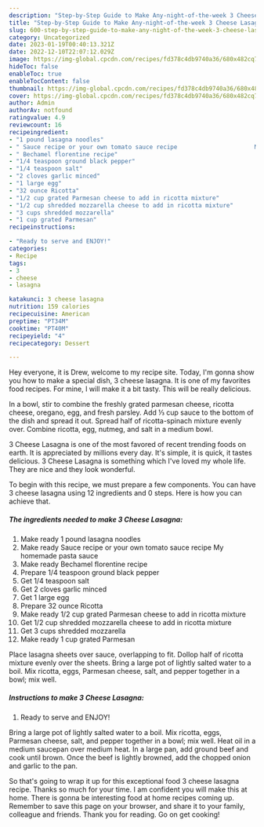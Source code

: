 ```yaml
---
description: "Step-by-Step Guide to Make Any-night-of-the-week 3 Cheese Lasagna"
title: "Step-by-Step Guide to Make Any-night-of-the-week 3 Cheese Lasagna"
slug: 600-step-by-step-guide-to-make-any-night-of-the-week-3-cheese-lasagna
category: Uncategorized
date: 2023-01-19T00:40:13.321Z
date: 2022-12-10T22:07:12.029Z
image: https://img-global.cpcdn.com/recipes/fd378c4db9740a36/680x482cq70/3-cheese-lasagna-recipe-main-photo.jpg
hideToc: false
enableToc: true
enableTocContent: false
thumbnail: https://img-global.cpcdn.com/recipes/fd378c4db9740a36/680x482cq70/3-cheese-lasagna-recipe-main-photo.jpg
cover: https://img-global.cpcdn.com/recipes/fd378c4db9740a36/680x482cq70/3-cheese-lasagna-recipe-main-photo.jpg
author: Admin
authorAv: notfound
ratingvalue: 4.9
reviewcount: 16
recipeingredient:
- "1 pound lasagna noodles"
- " Sauce recipe or your own tomato sauce recipe                      My homemade pasta sauce"
- " Bechamel florentine recipe"
- "1/4 teaspoon ground black pepper"
- "1/4 teaspoon salt"
- "2 cloves garlic minced"
- "1 large egg"
- "32 ounce Ricotta"
- "1/2 cup grated Parmesan cheese to add in ricotta mixture"
- "1/2 cup shredded mozzarella cheese to add in ricotta mixture"
- "3 cups shredded mozzarella"
- "1 cup grated Parmesan"
recipeinstructions:

- "Ready to serve and ENJOY!"
categories:
- Recipe
tags:
- 3
- cheese
- lasagna

katakunci: 3 cheese lasagna 
nutrition: 159 calories
recipecuisine: American
preptime: "PT34M"
cooktime: "PT40M"
recipeyield: "4"
recipecategory: Dessert

---
```



Hey everyone, it is Drew, welcome to my recipe site. Today, I'm gonna show you how to make a special dish, 3 cheese lasagna. It is one of my favorites food recipes. For mine, I will make it a bit tasty. This will be really delicious.

In a bowl, stir to combine the freshly grated parmesan cheese, ricotta cheese, oregano, egg, and fresh parsley. Add ⅓ cup sauce to the bottom of the dish and spread it out. Spread half of ricotta-spinach mixture evenly over. Combine ricotta, egg, nutmeg, and salt in a medium bowl.

3 Cheese Lasagna is one of the most favored of recent trending foods on earth. It is appreciated by millions every day. It's simple, it is quick, it tastes delicious. 3 Cheese Lasagna is something which I've loved my whole life. They are nice and they look wonderful.


To begin with this recipe, we must prepare a few components. You can have 3 cheese lasagna using 12 ingredients and 0 steps. Here is how you can achieve that.

<!--inarticleads1-->

##### The ingredients needed to make 3 Cheese Lasagna:

1. Make ready 1 pound lasagna noodles
1. Make ready  Sauce recipe or your own tomato sauce recipe                      My homemade pasta sauce
1. Make ready  Bechamel florentine recipe
1. Prepare 1/4 teaspoon ground black pepper
1. Get 1/4 teaspoon salt
1. Get 2 cloves garlic minced
1. Get 1 large egg
1. Prepare 32 ounce Ricotta
1. Make ready 1/2 cup grated Parmesan cheese to add in ricotta mixture
1. Get 1/2 cup shredded mozzarella cheese to add in ricotta mixture
1. Get 3 cups shredded mozzarella
1. Make ready 1 cup grated Parmesan


Place lasagna sheets over sauce, overlapping to fit. Dollop half of ricotta mixture evenly over the sheets. Bring a large pot of lightly salted water to a boil. Mix ricotta, eggs, Parmesan cheese, salt, and pepper together in a bowl; mix well. 

<!--inarticleads2-->

##### Instructions to make 3 Cheese Lasagna:


1. Ready to serve and ENJOY!

Bring a large pot of lightly salted water to a boil. Mix ricotta, eggs, Parmesan cheese, salt, and pepper together in a bowl; mix well. Heat oil in a medium saucepan over medium heat. In a large pan, add ground beef and cook until brown. Once the beef is lightly browned, add the chopped onion and garlic to the pan. 

So that's going to wrap it up for this exceptional food 3 cheese lasagna recipe. Thanks so much for your time. I am confident you will make this at home. There is gonna be interesting food at home recipes coming up. Remember to save this page on your browser, and share it to your family, colleague and friends. Thank you for reading. Go on get cooking!
